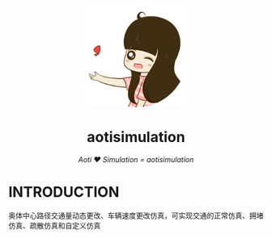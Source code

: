 <p align="center">
    <img src="bgk.png" alt="aoti_simulation logo" width="200" height='200' />
</p>
<h1 align="center">aotisimulation</h1>
<p align="center">
    <em>Aoti ❤️ Simulation = aotisimulation</em>
</p>


# INTRODUCTION
奥体中心路径交通量动态更改、车辆速度更改仿真，可实现交通的正常仿真、拥堵仿真、疏散仿真和自定义仿真

